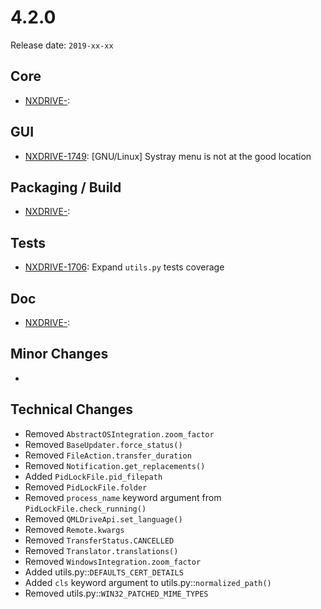 # 4.2.0

Release date: `2019-xx-xx`

## Core

- [NXDRIVE-](https://jira.nuxeo.com/browse/NXDRIVE-):

## GUI

- [NXDRIVE-1749](https://jira.nuxeo.com/browse/NXDRIVE-1749): [GNU/Linux] Systray menu is not at the good location

## Packaging / Build

- [NXDRIVE-](https://jira.nuxeo.com/browse/NXDRIVE-):

## Tests

- [NXDRIVE-1706](https://jira.nuxeo.com/browse/NXDRIVE-1706): Expand `utils.py` tests coverage

## Doc

- [NXDRIVE-](https://jira.nuxeo.com/browse/NXDRIVE-):

## Minor Changes

-

## Technical Changes

- Removed `AbstractOSIntegration.zoom_factor`
- Removed `BaseUpdater.force_status()`
- Removed `FileAction.transfer_duration`
- Removed `Notification.get_replacements()`
- Added `PidLockFile.pid_filepath`
- Removed `PidLockFile.folder`
- Removed `process_name` keyword argument from `PidLockFile.check_running()`
- Removed `QMLDriveApi.set_language()`
- Removed `Remote.kwargs`
- Removed `TransferStatus.CANCELLED`
- Removed `Translator.translations()`
- Removed `WindowsIntegration.zoom_factor`
- Added utils.py::`DEFAULTS_CERT_DETAILS`
- Added `cls` keyword argument to utils.py::`normalized_path()`
- Removed utils.py::`WIN32_PATCHED_MIME_TYPES`
